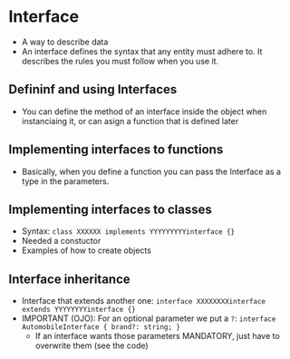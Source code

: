 # Interface

- A way to describe data
- An interface defines the syntax that any entity must adhere to. It describes the rules you must follow when you use it.

## Defininf and using Interfaces

- You can define the method of an interface inside the object when instanciaing it, or can asign a function that is defined later

## Implementing interfaces to functions

- Basically, when you define a function you can pass the Interface as a type in the parameters.

## Implementing interfaces to classes

- Syntax: `class XXXXXX implements YYYYYYYYYinterface {}`
- Needed a constuctor
- Examples of how to create objects

## Interface inheritance

- Interface that extends another one: `interface XXXXXXXXinterface extends YYYYYYYYinterface {}`
- IMPORTANT (OJO): For an optional parameter we put a `?`: `interface AutomobileInterface { brand?: string; }`
    - If an interface wants those parameters MANDATORY, just have to overwrite them (see the code)